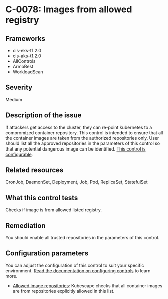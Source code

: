 # C-0078: Images from allowed registry

## Frameworks
* cis-eks-t1.2.0
* cis-aks-t1.2.0
* AllControls
* ArmoBest
* WorkloadScan
 
## Severity
Medium

## Description of the issue
If attackers get access to the cluster, they can re-point kubernetes to a compromized container repository. This control is intended to ensure that all the container images are taken from the authorized repositories only. User should list all the approved repositories in the parameters of this control so that any potential dangerous image can be identified. [This control is configurable](#configuration-parameters).
 
## Related resources
CronJob, DaemonSet, Deployment, Job, Pod, ReplicaSet, StatefulSet
 
## What this control tests 
Checks if image is from allowed listed registry.
 
## Remediation
You should enable all trusted repositories in the parameters of this control.
 
## Configuration parameters
You can adjust the configuration of this control to suit your specific environment. [Read the documentation on configuring controls](../../frameworks-and-controls/configuring-controls/) to learn more.

* [Allowed image repositories](../../frameworks-and-controls/configuring-controls/#imagerepositoryallowlist): Kubescape checks that all container images are from repositories explicitly allowed in this list.

